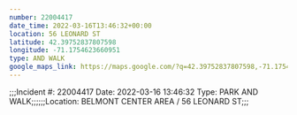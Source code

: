 ```yaml
---
number: 22004417
date_time: 2022-03-16T13:46:32+00:00
location: 56 LEONARD ST
latitude: 42.39752837807598
longitude: -71.1754623660951
type: AND WALK
google_maps_link: https://maps.google.com/?q=42.39752837807598,-71.1754623660951
---
```


;;;Incident #: 22004417  Date: 2022-03-16 13:46:32   Type: PARK AND WALK;;;;;;Location: BELMONT CENTER AREA / 56 LEONARD ST;;;
